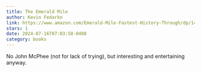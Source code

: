 ```yaml
---
title: The Emerald Mile
author: Kevin Fedarko
link: https://www.amazon.com/Emerald-Mile-Fastest-History-Through/dp/1439159866
stars: 1
date: 2024-07-16T07:03:58-0400
category: books
---
```


No John McPhee (not for lack of trying), but interesting and entertaining anyway.

